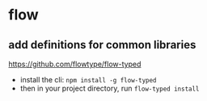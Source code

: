 # flow

## add definitions for common libraries

<https://github.com/flowtype/flow-typed>

- install the cli: `npm install -g flow-typed`
- then in your project directory, run `flow-typed install`
